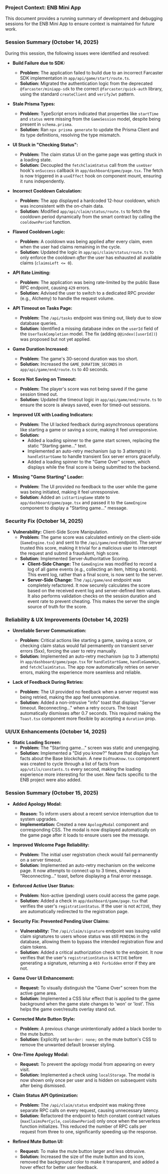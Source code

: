 ### Project Context: ENB Mini App

This document provides a running summary of development and debugging sessions for the ENB Mini App to ensure context is maintained for future work.

### Session Summary (October 14, 2025)

During this session, the following issues were identified and resolved:

*   **Build Failure due to SDK:**
    *   **Problem:** The application failed to build due to an incorrect Farcaster SDK implementation in `app/api/game/start/route.ts`.
    *   **Solution:** Migrated the authentication logic from the deprecated `@farcaster/miniapp-sdk` to the correct `@farcaster/quick-auth` library, using the standard `createClient` and `verifyJwt` pattern.

*   **Stale Prisma Types:**
    *   **Problem:** TypeScript errors indicated that properties like `startTime` and `status` were missing from the `GameSession` model, despite being present in `schema.prisma`.
    *   **Solution:** Ran `npx prisma generate` to update the Prisma Client and its type definitions, resolving the type mismatch.

*   **UI Stuck in "Checking Status":**
    *   **Problem:** The claim status UI on the game page was getting stuck in a loading state.
    *   **Solution:** Decoupled the `fetchClaimStatus` call from the `useUser` hook's `onSuccess` callback in `app/dashboard/game/page.tsx`. The fetch is now triggered in a `useEffect` hook on component mount, ensuring it runs independently.

*   **Incorrect Cooldown Calculation:**
    *   **Problem:** The app displayed a hardcoded 12-hour cooldown, which was inconsistent with the on-chain data.
    *   **Solution:** Modified `app/api/claim/status/route.ts` to fetch the cooldown period dynamically from the smart contract by calling the `cooldownPeriod` function.

*   **Flawed Cooldown Logic:**
    *   **Problem:** A cooldown was being applied after every claim, even when the user had claims remaining in the cycle.
    *   **Solution:** Updated the logic in `app/api/claim/status/route.ts` to only enforce the cooldown *after* the user has exhausted all available claims (`claimsLeft <= 0`).

*   **API Rate Limiting:**
    *   **Problem:** The application was being rate-limited by the public Base RPC endpoint, causing `429` errors.
    *   **Solution:** Advised the user to switch to a dedicated RPC provider (e.g., Alchemy) to handle the request volume.

*   **API Timeout on Tasks Page:**
    *   **Problem:** The `/api/tasks` endpoint was timing out, likely due to slow database queries.
    *   **Solution:** Identified a missing database index on the `userId` field of the `UserTaskCompletion` model. The fix (adding `@@index([userId])`) was proposed but not yet applied.

*   **Game Duration Increased:**
    *   **Problem:** The game's 30-second duration was too short.
    *   **Solution:** Increased the `GAME_DURATION_SECONDS` in `app/api/game/end/route.ts` to 40 seconds.

*   **Score Not Saving on Timeout:**
    *   **Problem:** The player's score was not being saved if the game session timed out.
    *   **Solution:** Updated the timeout logic in `app/api/game/end/route.ts` to ensure the score is always saved, even for timed-out sessions.

*   **Improved UX with Loading Indicators:**
    *   **Problem:** The UI lacked feedback during asynchronous operations like starting a game or saving a score, making it feel unresponsive.
    *   **Solution:**
        *   Added a loading spinner to the game start screen, replacing the static "Starting game..." text.
        *   Implemented an auto-retry mechanism (up to 3 attempts) in `handleStartGame` to handle transient 5xx server errors gracefully.
        *   Added a loading spinner to the "Game Over" screen, which displays while the final score is being submitted to the backend.

*   **Missing "Game Starting" Loader:**
    *   **Problem:** The UI provided no feedback to the user while the game was being initiated, making it feel unresponsive.
    *   **Solution:** Added an `isStartingGame` state to `app/dashboard/game/page.tsx` and passed it to the `GameEngine` component to display a "Starting game..." message.

### Security Fix (October 14, 2025)

*   **Vulnerability:** Client-Side Score Manipulation.
    *   **Problem:** The game score was calculated entirely on the client-side (`GameEngine.tsx`) and sent to the `/api/game/end` endpoint. The server trusted this score, making it trivial for a malicious user to intercept the request and submit a fraudulent, high score.
    *   **Solution:** Implemented Server-Authoritative Scoring.
        *   **Client-Side Change:** The `GameEngine` was modified to record a log of all game events (e.g., collecting an item, hitting a bomb). This event log, rather than a final score, is now sent to the server.
        *   **Server-Side Change:** The `/api/game/end` endpoint was completely refactored. It now securely calculates the score based on the received event log and server-defined item values. It also performs validation checks on the session duration and event rate to prevent cheating. This makes the server the single source of truth for the score.

### Reliability & UX Improvements (October 14, 2025)

*   **Unreliable Server Communication:**
    *   **Problem:** Critical actions like starting a game, saving a score, or checking claim status would fail permanently on transient server errors (5xx), forcing the user to retry manually.
    *   **Solution:** Implemented an auto-retry mechanism (up to 3 attempts) in `app/dashboard/game/page.tsx` for `handleStartGame`, `handleGameWin`, and `fetchClaimStatus`. The app now automatically retries on server errors, making the experience more seamless and reliable.

*   **Lack of Feedback During Retries:**
    *   **Problem:** The UI provided no feedback when a server request was being retried, making the app feel unresponsive.
    *   **Solution:** Added a non-intrusive "info" toast that displays "Server timeout. Reconnecting..." when a retry occurs. The toast automatically dismisses after 0.7 seconds. This required making the `Toast.tsx` component more flexible by accepting a `duration` prop.

### UI/UX Enhancements (October 14, 2025)

*   **Static Loading Screen:**
    *   **Problem:** The "Starting game..." screen was static and unengaging.
    *   **Solution:** Implemented a "Did you know?" feature that displays fun facts about the Base blockchain. A new `DidYouKnow.tsx` component was created to cycle through a list of facts from `app/utils/constants.ts` every second, making the loading experience more interesting for the user. New facts specific to the ENB project were also added.

### Session Summary (October 15, 2025)

*   **Added Apology Modal:**
    *   **Reason:** To inform users about a recent service interruption due to system upgrades.
    *   **Implementation:** Created a new `ApologyModal` component and corresponding CSS. The modal is now displayed automatically on the game page after it loads to ensure users see the message.

*   **Improved Welcome Page Reliability:**
    *   **Problem:** The initial user registration check would fail permanently on a server timeout.
    *   **Solution:** Implemented an auto-retry mechanism on the welcome page. It now attempts to connect up to 3 times, showing a "Reconnecting..." toast, before displaying a final error message.

*   **Enforced Active User Status:**
    *   **Problem:** Non-active (pending) users could access the game page.
    *   **Solution:** Added a check in `app/dashboard/game/page.tsx` that verifies the user's `registrationStatus`. If the user is not `ACTIVE`, they are automatically redirected to the registration page.

*   **Security Fix: Prevented Pending User Claims:**
    *   **Vulnerability:** The `/api/claim/signature` endpoint was issuing valid claim signatures to users whose status was still `PENDING` in the database, allowing them to bypass the intended registration flow and claim tokens.
    *   **Solution:** Added a critical authorization check to the endpoint. It now verifies that the user's `registrationStatus` is `ACTIVE` before generating a signature, returning a `403 Forbidden` error if they are not.

*   **Game Over UI Enhancement:**
    *   **Request:** To visually distinguish the "Game Over" screen from the active game area.
    *   **Solution:** Implemented a CSS blur effect that is applied to the game background when the game state changes to 'won' or 'lost'. This helps the game over/results overlay stand out.

*   **Corrected Mute Button Style:**
    *   **Problem:** A previous change unintentionally added a black border to the mute button.
    *   **Solution:** Explicitly set `border: none;` on the mute button's CSS to remove the unwanted default browser styling.

*   **One-Time Apology Modal:**
    *   **Request:** To prevent the apology modal from appearing on every visit.
    *   **Solution:** Implemented a check using `localStorage`. The modal is now shown only once per user and is hidden on subsequent visits after being dismissed.

*   **Claim Status API Optimization:**
    *   **Problem:** The `/api/claim/status` endpoint was making three separate RPC calls on every request, causing unnecessary latency.
    *   **Solution:** Refactored the endpoint to fetch constant contract values (`maxClaimsPerCycle`, `cooldownPeriod`) only once when the serverless function initializes. This reduced the number of RPC calls per request from three to one, significantly speeding up the response.

*   **Refined Mute Button UI:**
    *   **Request:** To make the mute button larger and less obtrusive.
    *   **Solution:** Increased the size of the mute button and its icon, removed the background color to make it transparent, and added a hover effect for better user feedback.
